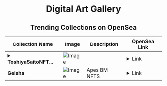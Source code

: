 <div align="center">

# Digital Art Gallery

## Trending Collections on OpenSea

| Collection Name                       | Image                                                                                     | Description                       | OpenSea Link                                                                                          |
|---------------------------------------|-------------------------------------------------------------------------------------------|-----------------------------------|--------------------------------------------------------------------------------------------------------|
| **<details><summary>ToshiyaSaitoNFT...</summary>ToshiyaSaitoNFT_1</details>** | ![Image](https://i.seadn.io/s/raw/files/7e6d457b5ef0b23e83f1ab44647d5137.png?w=500&auto=format?w=200&auto=format) |  | <details><summary>Link</summary>[ToshiyaSaitoNFT_1](https://opensea.io/collection/toshiyasaitonft-1)</details> |
| **Geisha** | ![Image](https://i.seadn.io/s/raw/files/984f2cab2461d0541bfa0ab2bbbbfead.webp?w=500&auto=format?w=200&auto=format) | Apes BM NFTS | <details><summary>Link</summary>[Geisha](https://opensea.io/collection/geisha-42)</details> |

</div>